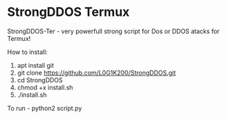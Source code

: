 # StrongDDOS Termux
StrongDDOS-Ter - very powerfull strong script for Dos or DDOS atacks for Termux!

How to install:
 1) apt install git
 2) git clone https://github.com/L0G1K200/StrongDDOS.git
 3) cd StrongDDOS
 4) chmod +x install.sh
 5) ./install.sh

To run - python2 script.py

